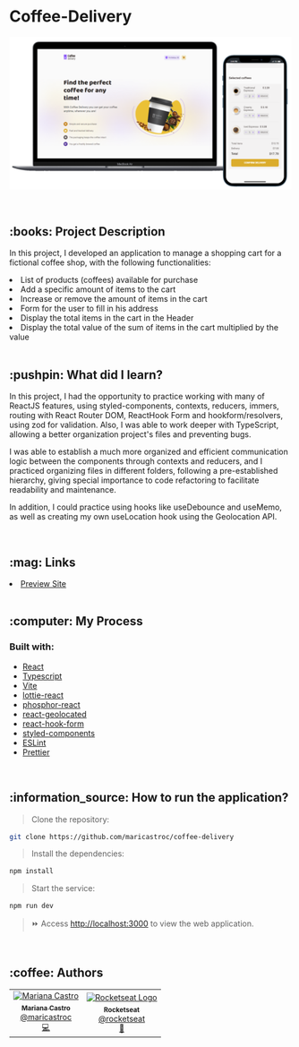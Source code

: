 # Coffee-Delivery
<p align="center">
    <img alt="Print" src="https://github.com/maricastroc/Coffee-Delivery/blob/main/public/assets/print.png" width="800px" />
</p>

<br/>
<h2>:books: Project Description</h2>
<p>In this project, I developed an application to manage a shopping cart for a fictional coffee shop, with the following functionalities:</p>

<li>List of products (coffees) available for purchase</li>
<li>Add a specific amount of items to the cart</li>
<li>Increase or remove the amount of items in the cart</li>
<li>Form for the user to fill in his address</li>
<li>Display the total items in the cart in the Header</li>
<li>Display the total value of the sum of items in the cart multiplied by the value</li>
<br/>
<h2>:pushpin: What did I learn?</h2>

<p>In this project, I had the opportunity to practice working with many of ReactJS features, using styled-components, contexts, reducers, immers, routing with React Router DOM, ReactHook Form and hookform/resolvers, using zod for validation. Also, I was able to work deeper with TypeScript, allowing a better organization project's files and preventing bugs.</p>

<p>I was able to establish a much more organized and efficient communication logic between the components through contexts and reducers, and I practiced organizing files in different folders, following a pre-established hierarchy, giving special importance to code refactoring to facilitate readability and maintenance.</p>

<p>In addition, I could practice using hooks like useDebounce and useMemo, as well as creating my own useLocation hook using the Geolocation API.</p>

<br/>
<h2>:mag: Links</h2>
<li><a href="https://maricastroc-coffee-delivery.netlify.app" target="_blank">Preview Site</a></li>
<br/>
<h2>:computer: My Process</h2>
<h3>Built with:</h3>

- [React](https://reactjs.org/)
- [Typescript](https://www.typescriptlang.org/)
- [Vite](https://vitejs.dev/)
- [lottie-react](https://lottiereact.com/)
- [phosphor-react](https://phosphoricons.com/)
- [react-geolocated](https://no23reason.github.io/react-geolocated/)
- [react-hook-form](https://react-hook-form.com/)
- [styled-components](https://styled-components.com/)
- [ESLint](https://eslint.org/)
- [Prettier](https://prettier.io/)
<br/>

<h2>:information_source: How to run the application?</h2>

> Clone the repository:

```bash
git clone https://github.com/maricastroc/coffee-delivery
```

> Install the dependencies:

```bash
npm install
```

> Start the service:

```bash
npm run dev
```

> :fast_forward: Access [http://localhost:3000](http://localhost:3000) to view the web application.
<br/>

<h2>:coffee: Authors</h2>

<table>
  <tr>
    <td align="center">
      <a href="http://github.com/maricastroc/">
        <img src="https://avatars.githubusercontent.com/u/121824373?s=400v=4" width="100px;" alt="Mariana Castro"/>
        <br />
        <sub>
          <b>Mariana Castro</b>
        </sub>
       </a>
       <br />
       <a href="https://www.linkedin.com/in/mariana-castro-297586264/" title="Linkedin">@maricastroc</a>
       <br />
       <a href="https://github.com/maricastroc/coffee-delivery" title="Code">💻</a>
    </td>
    <td align="center">
      <a href="http://github.com/rocketseat/">
        <img src="https://avatars.githubusercontent.com/u/28929274?s=200&v=4" width="100px;" alt="Rocketseat Logo"/>
        <br />
        <sub>
          <b>Rocketseat</b>
        </sub>
       </a>
       <br />
       <a href="https://www.linkedin.com/school/rocketseat/" title="Linkedin">@rocketseat</a>
       <br />
       <a href="https://www.rocketseat.com.br/" title="Education Platform">🚀</a>
    </td>
  </tr>
</table>
